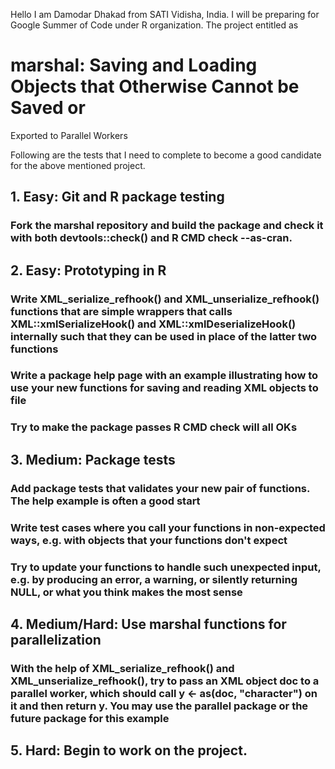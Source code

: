 Hello I am Damodar Dhakad from SATI Vidisha, India. I will be preparing 
for Google Summer of Code under R organization. The project entitled as 

# marshal: Saving and Loading Objects that Otherwise Cannot be Saved or 
Exported to Parallel Workers
 
Following are the tests that I need to complete to become a good candidate for 
the above mentioned project. 

## 1. Easy: Git and R package testing

### Fork the marshal repository and build the package and check it with both devtools::check() and R CMD check --as-cran.

## 2. Easy: Prototyping in R

### Write XML_serialize_refhook() and XML_unserialize_refhook() functions that are simple wrappers that calls XML::xmlSerializeHook() and XML::xmlDeserializeHook() internally such that they can be used in place of the latter two functions

### Write a package help page with an example illustrating how to use your new functions for saving and reading XML objects to file

### Try to make the package passes R CMD check will all OKs

## 3. Medium: Package tests

### Add package tests that validates your new pair of functions. The help example is often a good start

### Write test cases where you call your functions in non-expected ways, e.g. with objects that your functions don't expect

### Try to update your functions to handle such unexpected input, e.g. by producing an error, a warning, or silently returning NULL, or what you think makes the most sense

## 4. Medium/Hard: Use marshal functions for parallelization

### With the help of XML_serialize_refhook() and XML_unserialize_refhook(), try to pass an XML object doc to a parallel worker, which should call y <- as(doc, "character") on it and then return y. You may use the parallel package or the future package for this example

## 5. Hard: Begin to work on the project.
